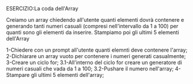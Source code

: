 ESERCIZIO:La coda dell'Array

Creiamo un array chiedendo all'utente quanti elementi dovrà contenere e generando tanti numeri casuali (compresi nell'intervallo da 1 a 100) per quanti sono gli elementi da inserire.
Stampiamo poi gli ultimi 5 elementi dell'Array

1-Chiedere con un prompt all'utente quanti elemnti deve contenere l'array;
2-Dichiarare un array vuoto per contenere i numeri generati casualmente;
3-Creare un ciclo for;
3.1-All'interno del ciclo for creare un generatore di numeri casuali che vada da 1 a 100;
3.2-Pushare il numero nell'array;
4-Stampare gli ultimi 5 elementi dell'array;